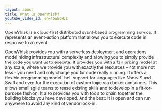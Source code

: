 ```yaml
---
layout: about
title: What Is OpenWhisk?
youtube_video_id: enk45wEQHzI
---
```


OpenWhisk is a cloud-first distributed event-based programming service. It represents an event-action platform that allows you to execute code in response to an event.

OpenWhisk provides you with a serverless deployment and operations model hiding infrastructural complexity and allowing you to simply provide the code you want us to execute. It provides you with a fair pricing model at any scale, where we provide you with exactly the resources – not more not less – you need and only charge you for code really running. It offers a flexible programming model. incl. support for languages like NodeJS and Swift and even for the execution of custom logic via docker containers. This allows small agile teams to reuse existing skills and to develop in a fit-for-purpose fashion. It also provides you with tools to chain together the building blocks you have developed. And the best: It is open and can run anywhere to avoid any kind of vendor lock-in.
